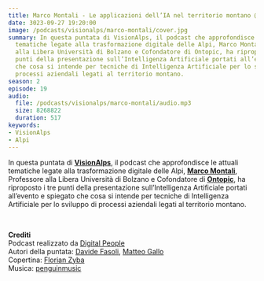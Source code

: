 ```yaml
---
title: Marco Montali - Le applicazioni dell’IA nel territorio montano @Bolzano
date: 3023-09-27 19:20:00
image: /podcasts/visionalps/marco-montali/cover.jpg
summary: In questa puntata di VisionAlps, il podcast che approfondisce le attuali
  tematiche legate alla trasformazione digitale delle Alpi, Marco Montali, Professore
  alla Libera Università di Bolzano e Cofondatore di Ontopic, ha riproposto i tre
  punti della presentazione sull’Intelligenza Artificiale portati all’evento e spiegato
  che cosa si intende per tecniche di Intelligenza Artificiale per lo sviluppo di
  processi aziendali legati al territorio montano.
season: 2
episode: 19
audio:
  file: /podcasts/visionalps/marco-montali/audio.mp3
  size: 8268822
  duration: 517
keywords:
- VisionAlps
- Alpi
---
```


In questa puntata di **[VisionAlps](https://www.visionalps.com/)**, il podcast che approfondisce le attuali tematiche legate alla trasformazione digitale delle Alpi, **[Marco Montali](https://www.linkedin.com/in/marcomontali/)**, Professore alla Libera Università di Bolzano e Cofondatore di **[Ontopic](https://ontopic.ai/en/)**, ha riproposto i tre punti della presentazione sull’Intelligenza Artificiale portati all’evento e spiegato che cosa si intende per tecniche di Intelligenza Artificiale per lo sviluppo di processi aziendali legati al territorio montano.

<br>

**Crediti**<br>
Podcast realizzato da [Digital People](https://w3id.org/digitalpeople)<br>
Autori della puntata: [Davide Fasoli](https://www.linkedin.com/in/davide-fasoli-2b3246179/), [Matteo Gallo](https://www.linkedin.com/in/matteo-gallo-4a5ab31a8/)<br>
Copertina: [Florian Zyba](https://www.linkedin.com/in/florian-zyba/)<br>
Musica: [penguinmusic](https://pixabay.com/users/penguinmusic-24940186/)